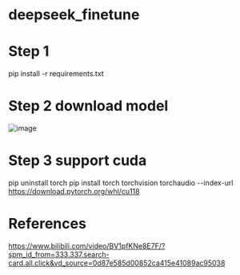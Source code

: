# deepseek_finetune

# Step 1
pip install -r requirements.txt

# Step 2 download model
![image](https://github.com/user-attachments/assets/e81c27c5-1b17-4453-9961-8f5975ba4279)

# Step 3 support cuda
pip uninstall torch
pip install torch torchvision torchaudio --index-url https://download.pytorch.org/whl/cu118

# References
https://www.bilibili.com/video/BV1pfKNe8E7F/?spm_id_from=333.337.search-card.all.click&vd_source=0d87e585d00852ca415e41089ac95038

